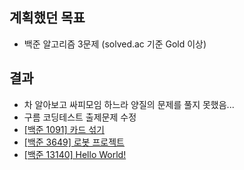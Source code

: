 ## 계획했던 목표
- 백준 알고리즘 3문제 (solved.ac 기준 Gold 이상)
  
## 결과
- 차 알아보고 싸피모임 하느라 양질의 문제를 풀지 못했음...
- 구름 코딩테스트 출제문제 수정
- [[백준 1091] 카드 섞기](https://blog.naver.com/kerochuu/222042208925)
- [[백준 3649] 로봇 프로젝트](https://blog.naver.com/kerochuu/222042258498)
- [[백준 13140] Hello World!](https://blog.naver.com/kerochuu/222042286178)